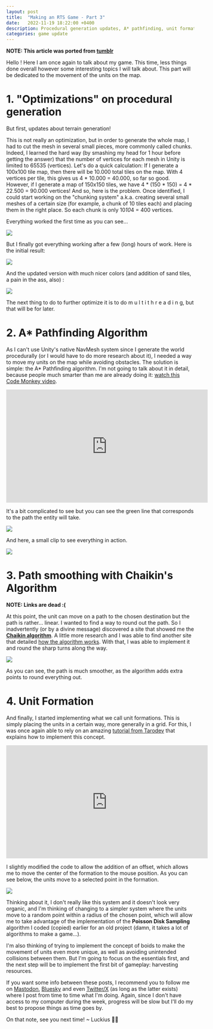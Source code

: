 ```yaml
---
layout: post
title:  "Making an RTS Game - Part 3"
date:   2022-11-19 18:22:00 +0400
description: Procedural generation updates, A* pathfinding, unit formations and path smoothing.
categories: game update
---
```


**NOTE: This article was ported from [tumblr](https://www.tumblr.com/luckiusdev/701358689289928704/making-an-rts-game-part-3)**

Hello ! Here I am once again to talk about my game. This time, less things done overall however some interesting topics I will talk about.
This part will be dedicated to the movement of the units on the map.

# 1. "Optimizations" on procedural generation
But first, updates about terrain generation!

This is not really an optimization, but in order to generate the whole map, I had to cut the mesh in several small pieces, more commonly called chunks. Indeed, I learned the hard way (by smashing my head for 1 hour before getting the answer) that the number of vertices for each mesh in Unity is limited to 65535 (vertices).
Let's do a quick calculation:
If I generate a 100x100 tile map, then there will be 10.000 total tiles on the map. With 4 vertices per tile, this gives us 4 * 10.000 = 40.000, so far so good.
However, if I generate a map of 150x150 tiles, we have 4 * (150 * 150) = 4 * 22.500 = 90.000 vertices!
And so, here is the problem. Once identified, I could start working on the "chunking system" a.k.a. creating several small meshes of a certain size (for example, a chunk of 10 tiles each) and placing them in the right place. So each chunk is only 10*10*4 = 400 vertices.

Everything worked the first time as you can see…

![](https://64.media.tumblr.com/e40eb7f1277f0c9d03aa5243e49185a9/aad74b16d6a34a38-12/s640x960/1be69eee4d3d8f2b83de6f725d01267827498b7e.pnj)

But I finally got everything working after a few (long) hours of work. Here is the initial result:

![](https://64.media.tumblr.com/781088ec611f23519d5fd704b3747b9c/aad74b16d6a34a38-94/s640x960/2ac1e6b2141fea8dfed3377b7ca0d6d6d4f0afd1.pnj)

And the updated version with much nicer colors (and addition of sand tiles, a pain in the ass, also) :

![](https://64.media.tumblr.com/350ec16ad2681e933f948f60a3a033ad/aad74b16d6a34a38-a5/s640x960/00e16e148da4c0fb5a4f5854d140f3596efd4508.pnj)

The next thing to do to further optimize it is to do m u l t i t h r e a d i n g, but that will be for later.

# 2. A* Pathfinding Algorithm
As I can't use Unity's native NavMesh system since I generate the world procedurally (or I would have to do more research about it), I needed a way to move my units on the map while avoiding obstacles. The solution is simple: the A* Pathfinding algorithm. I'm not going to talk about it in detail, because people much smarter than me are already doing it: [watch this Code Monkey video](https://href.li/?https://www.youtube.com/watch?v=alU04hvz6L4).

<iframe width="540" height="303" src="https://www.youtube.com/embed/alU04hvz6L4" title="A* Pathfinding in Unity" frameborder="0" allow="accelerometer; autoplay; clipboard-write; encrypted-media; gyroscope; picture-in-picture; web-share" referrerpolicy="strict-origin-when-cross-origin" allowfullscreen></iframe>

It's a bit complicated to see but you can see the green line that corresponds to the path the entity will take.

![](https://64.media.tumblr.com/1efa9eb6376ccd4ec94ccc6f04a0a81c/aad74b16d6a34a38-86/s640x960/49ab033809534830fa70319f1f5070055185ee05.pnj)

And here, a small clip to see everything in action.

![](https://64.media.tumblr.com/271e024da0ce9bb4f61f2ad7350d804e/aad74b16d6a34a38-53/s640x960/4cc4da6414b04072f979e42525324ac8736b1668.gifv)

# 3. Path smoothing with Chaikin's Algorithm
**NOTE: Links are dead :(**

At this point, the unit can move on a path to the chosen destination but the path is rather… linear. I wanted to find a way to round out the path.
So I inadvertently (or by a divine message) discovered a site that showed me the [**Chaikin algorithm**](https://href.li/?http://graphics.cs.ucdavis.edu/education/CAGDNotes/Chaikins-Algorithm/Chaikins-Algorithm.html). A little more research and I was able to find another site that detailed [how the algorithm works](https://href.li/?https://www.bit-101.com/blog/2021/08/chaikins-algorithm-drawing-curves/).
With that, I was able to implement it and round the sharp turns along the way.

![](https://64.media.tumblr.com/2587c2f8709964abde0ef8db56ccaa9d/aad74b16d6a34a38-8c/s640x960/ca59703bc666d2a27ba06250d26e96364874e601.pnj)

As you can see, the path is much smoother, as the algorithm adds extra points to round everything out.

# 4. Unit Formation
And finally, I started implementing what we call unit formations. This is simply placing the units in a certain way, more generally in a grid. For this, I was once again able to rely on an amazing [tutorial from Tarodev](https://href.li/?https://www.youtube.com/watch?v=NEFxWkTRVCc) that explains how to implement this concept.

<iframe width="540" height="303" src="https://www.youtube.com/embed/NEFxWkTRVCc" title="Army Formations in Unity" frameborder="0" allow="accelerometer; autoplay; clipboard-write; encrypted-media; gyroscope; picture-in-picture; web-share" referrerpolicy="strict-origin-when-cross-origin" allowfullscreen></iframe>

I slightly modified the code to allow the addition of an offset, which allows me to move the center of the formation to the mouse position. As you can see below, the units move to a selected point in the formation.

![](https://64.media.tumblr.com/28375db1259fb82c87419525b3e11cd4/aad74b16d6a34a38-c6/s640x960/75ca2b7e626c723c2c04a526bdbe8a3844d4ee3a.gifv)

Thinking about it, I don't really like this system and it doesn't look very organic, and I'm thinking of changing to a simpler system where the units move to a random point within a radius of the chosen point, which will allow me to take advantage of the implementation of the **Poisson Disk Sampling** algorithm I coded (copied) earlier for an old project (damn, it takes a lot of algorithms to make a game…).

I'm also thinking of trying to implement the concept of boids to make the movement of units even more unique, as well as avoiding unintended collisions between them. But I'm going to focus on the essentials first, and the next step will be to implement the first bit of gameplay: harvesting resources.

If you want some info between these posts, I recommend you to follow me on [Mastodon](https://mastodon.gamedev.place/@luckiusdev), [Bluesky](luckiusdev.bsky.social) and even [Twitter/X](https://x.com/luckiusdev) (as long as the latter exists) where I post from time to time what I'm doing. Again, since I don't have access to my computer during the week, progress will be slow but I'll do my best to propose things as time goes by.

On that note, see you next time! ~ Luckius 🌼💀